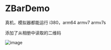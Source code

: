 # ZBarDemo
真机，模拟器都能运行 i380，arm64 armv7 armv7s


添加了从相册中读取的二维码

![image](https://github.com/xllyll/ZBarDemo/blob/master/IMG_0365.PNG?raw=true)
